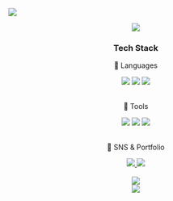 <a href="https://hits.seeyoufarm.com"><img src="https://hits.seeyoufarm.com/api/count/incr/badge.svg?url=https%3A%2F%2Fgithub.com%2FBaePippi&count_bg=%23222222&title_bg=%23222222&icon=&icon_color=%23000000&title=hits&edge_flat=false"/></a>

<div align=center>
	<img src="https://capsule-render.vercel.app/api?type=transparent&color=auto&height=180&section=header&text=BaePippi%20GitHub%20:)&fontSize=60&fontColor=ffffff&animation=twinkling&stroke=0081C9&strokeWidth=2" />
</div>
<div align=center>
	<h3>️Tech Stack</h3>
	<p> 🐚 Languages</p>
</div>
<div align="center">
	<img src="https://img.shields.io/badge/HTML5-E34F26?style=for-the-badge&logo=HTML5&logoColor=white" />
	<img src="https://img.shields.io/badge/CSS3-1572B6?style=for-the-badge&logo=CSS3&logoColor=white" />
	<img src="https://img.shields.io/badge/JavaScript-F7DF1E?style=for-the-badge&logo=JavaScript&logoColor=white" />
</div>
<br>
<div align=center>
	<p> 🐚 Tools </p>
</div>
<div align=center>
	<img src="https://img.shields.io/badge/adobe$20photoshop-31A8FF?style=for-the-badge&logo=adobephotoshop&logoColor=white">
	<img src="https://img.shields.io/badge/Visual%20Studio%20Code-007ACC?style=for-the-badge&logo=VisualStudioCode&logoColor=white" />
	<img src="https://img.shields.io/badge/GitHub-181717?style=for-the-badge&logo=GitHub&logoColor=white" />
</div>
<br>
<div align=center>
	<p>🐚 SNS & Portfolio </p>
</div>
<div align=center>
	<a href="https://baepippi.github.io/portfolio2/">
		<img src="https://img.shields.io/badge/Portfolio-FF3633?style=for-the-badge&logo=Micro.blog&logoColor=white" />
	</a>
	<a href="mailto:hiehdkqd@naver.com">
		<img src="https://img.shields.io/badge/Mail-30B980?style=for-the-badge&logo=Gmail&logoColor=white" />
	</a>
	<br>
</div>
<div align=center>
	<br>
<img src="https://github-readme-stats.vercel.app/api/top-langs/?username=BaePippi&layout=compact">
	<br>
<img src="https://github-readme-stats.vercel.app/api?username=BaePippi&show_icons=true">


</div>
